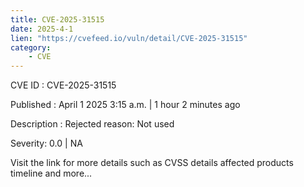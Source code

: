 ```yaml
---
title: CVE-2025-31515
date: 2025-4-1
lien: "https://cvefeed.io/vuln/detail/CVE-2025-31515"
category:
    - CVE
---
```


CVE ID : CVE-2025-31515
 
Published :  April 1
2025
3:15 a.m. | 1 hour
2 minutes ago
 
Description : Rejected reason: Not used
 
Severity: 0.0 | NA
 
Visit the link for more details
such as CVSS details
affected products
timeline
and more...

